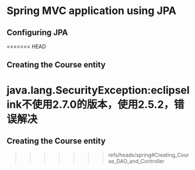 # Spring MVC application using JPA
## Configuring JPA
<<<<<<< HEAD
## Creating the Course entity
java.lang.SecurityException:eclipselink不使用2.7.0的版本，使用2.5.2，错误解决
=======
## Creating the Course entity
>>>>>>> refs/heads/spring#Creating_Course_DAO_and_Controller
